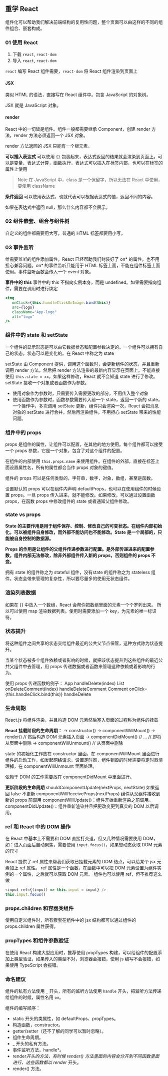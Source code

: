 ## 重学 React
组件化可以帮助我们解决前端结构的复用性问题，整个页面可以由这样的不同的组件组合、嵌套构成。

### 01 使用 React
1. 下载 `react`, `react-dom`
2. 导入 `react`, `react-dom`

`react` 编写 React 组件需要，`react-dom` 将 React 组件渲染到页面上

#### JSX
类似 HTML 的语法，直接写在 React 组件中。包含 JavaScript 的对象树。

JSX 就是 JavaScript 对象。

#### render
React 中的一切皆是组件。组件一般都需要继承 Component，创建 render 方法，render 方法必须返回一个 JSX 对象。

render 方法返回的 JSX 只能有一个根元素。

**可以插入表达式**
可以使用 `{}` 包裹起来，表达式返回的结果就会渲染到页面上。可以是变量、表达式计算，函数执行，表达式可以插入在标签内部，也可以在标签的属性上使用

> Note
在 JavaScript 中，class 是一个保留字，所以无法在 React 中使用，要使用 className

**条件返回**
可以使用表达式，也就代表可以根据表达式的值，返回不同的内容。

如果在表达式中返回 null，那么什么内容都不会展示。

### 02 组件嵌套、组合与组件树
自定义的组件都需要用大写，普通的 HTML 标签都要用小写。

### 03 事件监听
给需要监听的组件添加属性，React 已经帮助我们封装好了 on* 的属性，也不用担心兼容问题。on* 的事件监听只能用于 HTML 标签上面，不能在组件标签上面使用。事件监听函数会传入一个 event 对象。

**事件中的 this**
事件中的 this 不指向实例本身，而是 undefined。如果需要指向组件，需要在调用时进行绑定
``` jsx
<img
   onClick={this.handleClickOnImage.bind(this)}
   src={logo}
   className="App-logo"
   alt="logo"
/>
```

### 组件中的 state 和 setState
一个组件的显示形态是可以由它数据状态和配置参数决定的。一个组件可以拥有自己的状态，状态可以是变化的。在 React 中称之为 state

setState 由 Component 提供，调用这个函数时，会更新组件的状态，并且重新调用 render 方法，然后把 render 方法渲染的最新内容显示在页面上。不能直接使用 `this.state = xx`，如果这样修改，React 就不会知道 state 进行了修改。setState 接收一个对象或者函数作为参数。
- 使用对象作为参数时，只需要传入需要更改的部分，不用传入整个对象
- 使用函数作为参数时，函数参数需要传入前一个 state，返回一个新的 state，一个操作中，多次调用 setState 更新，组件只会渲染一次，React 会把消息对象的 setState 进行合并，然后再渲染组件。不用担心 setState 带来的性能问题。

### 组件中的 props
props 是组件的属性，让组件可以配置，在其他的地方使用。每个组件都可以接受一个 props 参数，它是一个对象，包含了对这个组件的配置。

在组件的内部使用 `this.props.name` 来使用组件。在组件的外部，直接在标签上面设置属性名，所有的属性都会当作 props 对象的键值。

组件的 props 可以是任何类型的，字符串，数字，对象，数组，甚至是函数。

设置默认的 props 可以在组件内声明 defaultProps，也可以在使用组件的时候设置 props。一旦 props 传入进来，就不能修改。如果修改，可以通过设置函数 props，在函数 props 中修改组件的 state 或者通知父组件修改。

### state vs props
**State 的主要作用是用于组件保存、控制、修改自己的可变状态。在组件内部初始化，可以被组件自身修改，而外部不能访问也不能修改。State 是一个局部的，只能被自身控制的数据源。**

**Props 的作用是让组件的父组件传递参数进行配置。是外部传递进来的配置参数，组件内部无法修改，除非外部组件传入新的 props，否则组件的 props 不变。**

拥有 state 的组件称之为 stateful 组件，没有state 的组件称之为 stateless 组件。状态会带来管理的复杂性，所以要尽量多的使用无状态组件。

### 渲染列表数据
如果在 {} 中放入一个数组，React 会帮你把数组里面的元素一个个罗列出来。
所以可以使用 map 渲染数据列表。使用时需要添加一个 key，为元素的唯一标识符。

### 状态提升
将这种组件之间共享的状态交给组件最近的公共父节点保管，这种方式称为状态提升。

当某个状态被多个组件依赖或者影响的时候，就把该状态提升到这些组件的最近公共父组件中去管理，用 props 传递数据或者函数来管理这种依赖或着影响的行为。

使用 props 传递函数的例子：
App handleDelete(index)
   List<Comment> onDeleteComment(index) handleDeleteComment
      Comment onClick={this.handleClick.bind(this)} handleDelete

### 生命周期
React.js 将组件渲染，并且构造 DOM 元素然后塞入页面的过程称为组件的挂载

**React 挂载阶段的生命周期：**
-> constructor()
-> componentWillMount()
-> render()
// 然后构造 DOM 元素插入页面
-> componentDidMount()
// ...
// 即将从页面中删除
-> componentWillUnmount()
// 从页面中删除

state 的初始化工作放在 constructor 里面，在 componentWillMount 里面进行组件的启动工作，如发起网络请求，设置定时器，组件销毁的时候需要将定时器清理掉，在 componentWillUnmount 里面处理。

依赖于 DOM 的工作需要放在 componentDidMount 中里面进行。

**更新阶段的生命周期**
shouldComponentUpdate(nextProps, nextState) 如果返回 false 不更新
componentWillReceiveProps(nextProps) 组件从父组件接收到新的 props 前调用
componentWillUpdate()：组件开始重新渲染之前调用。
componentDidUpdate()：组件重新渲染并且把更改变更到真实的 DOM 以后调用。

### ref 和 React 中的 DOM 操作
在 React 中基本上不需要和 DOM 直接打交道，但又几种情况需要使用 DOM，如：进入页面后自动聚焦，需要使用 `input.focus()`，如果想动态获取 DOM 元素的尺寸

React 提供了 ref 属性来帮我们获取已挂载元素的 DOM 结点，可以给某个 jsx 元素加上 ref 属性。
ref 属性是一个函数，在函数中可以把 DOM 元素设置为组件实例的一个属性，之后就可以获取 DOM 元素。
组件也可以使用 ref，但不推荐这么做
```js
<input ref={(input) => this.input = input} />
this.input.focus()
```

### props.children 和容器类组件
使用自定义组件时，所有嵌套在组件中的 jsx 结构都可以通过组件的 props.children 属性获得。

### propTypes 和组件参数验证
在使用 React 构建大型应用时，推荐使用 propTypes 构建，可以给组件的配置添加上类型验证，如果传入的类型不对，浏览器会报错，使用 js 编写不会报错，如果使用 TypeScript 会报错。

### 命名建议
组件的私有方法使用 `_` 开头，所有的监听方法使用 `handle` 开头，把监听方法传递给组件的时候，属性名用 `on`。

组件的编写顺序：
- static 开头的类属性，如 defaultProps、propTypes。
- 构造函数，constructor。
- getter/setter（还不了解的同学可以暂时忽略）。
- 组件生命周期。
- _ 开头的私有方法。
- 事件监听方法，handle*。
- render*开头的方法，有时候 render() 方法里面的内容会分开到不同函数里面进行，这些函数都以 render* 开头。
- render() 方法。
